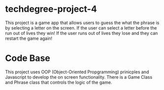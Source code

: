 # techdegree-project-4

This project is a game app that allows users to guess the what the phrase is by selecting a letter on the screen. If the user 
can select a letter before the run out of lives they win! If the user runs out of lives they lose and they can restart the game again! 

# Code Base

This project uses OOP (Object-Oriented Propgramming) prinicples and Javascript to develop the on screen functionality. There is a Game Class and Phrase class that controls the logic of the game. 
